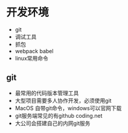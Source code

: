 # 开发环境

* git
* 调试工具
* 抓包
* webpack babel
* linux常用命令

## git

* 最常用的代码版本管理工具
* 大型项目需要多人协作开发，必须使用git
* MacOS 自带git命令，windows可以官网下载
* git服务端常见的有github coding.net
* 大公司会搭建自己的内网git服务
